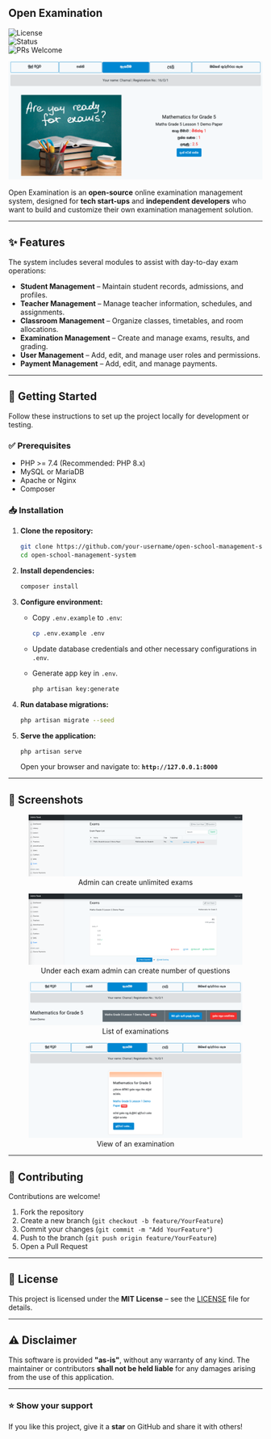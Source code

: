 ## Open Examination  
![License](https://img.shields.io/badge/license-MIT-blue.svg)  
![Status](https://img.shields.io/badge/status-active-success.svg)  
![PRs Welcome](https://img.shields.io/badge/PRs-welcome-brightgreen.svg)  

<img src="./guide/beginning.png"/>


Open Examination is an **open-source** online examination management system, designed for **tech start-ups** and **independent developers** who want to build and customize their own examination management solution.  


---

## ✨ Features  

The system includes several modules to assist with day-to-day exam operations:  

- **Student Management** – Maintain student records, admissions, and profiles.  
- **Teacher Management** – Manage teacher information, schedules, and assignments.  
- **Classroom Management** – Organize classes, timetables, and room allocations.  
- **Examination Management** – Create and manage exams, results, and grading.  
- **User Management** – Add, edit, and manage user roles and permissions.  
- **Payment Management** – Add, edit, and manage payments.  

---

## 🚀 Getting Started  

Follow these instructions to set up the project locally for development or testing.  

### ✅ Prerequisites  

- PHP >= 7.4 (Recommended: PHP 8.x)  
- MySQL or MariaDB  
- Apache or Nginx  
- Composer  

### 📥 Installation  

1. **Clone the repository:**  
   ```bash
   git clone https://github.com/your-username/open-school-management-system.git
   cd open-school-management-system
   ```

2. **Install dependencies:**

   ```bash
   composer install
   ```

3. **Configure environment:**

   * Copy `.env.example` to `.env`:

     ```bash
     cp .env.example .env
     ```
   * Update database credentials and other necessary configurations in `.env`.
   * Generate app key in `.env`.
      ```bash
      php artisan key:generate
      ```
   

4. **Run database migrations:**

   ```bash
   php artisan migrate --seed
   ```

5. **Serve the application:**

   ```bash
   php artisan serve
   ```

   Open your browser and navigate to: **`http://127.0.0.1:8000`**

---

## 📸 Screenshots

<p align="center">
<figure>
  <img src="./guide/admin-exam.png"/>
  <figcaption align="center">Admin can create unlimited exams</figcaption>
</figure>
</p>

<p align="center">
<figure>
  <img src="./guide/admin-question.png"/>
  <figcaption align="center">Under each exam admin can create number of questions</figcaption>
</figure>
</p>


<p align="center">
<figure>
  <img src="./guide/exam-list.png"/>
  <figcaption align="center">List of examinations</figcaption>
</figure>
</p>


<p align="center">
<figure>
  <img src="./guide/exam-view.png"/>
  <figcaption align="center">View of an examination</figcaption>
</figure>
</p>

---

## 🤝 Contributing

Contributions are welcome!

1. Fork the repository
2. Create a new branch (`git checkout -b feature/YourFeature`)
3. Commit your changes (`git commit -m "Add YourFeature"`)
4. Push to the branch (`git push origin feature/YourFeature`)
5. Open a Pull Request

---

## 📜 License

This project is licensed under the **MIT License** – see the [LICENSE](LICENSE) file for details.

---

## ⚠️ Disclaimer

This software is provided **"as-is"**, without any warranty of any kind. The maintainer or contributors **shall not be held liable** for any damages arising from the use of this application.

---

### ⭐ Show your support

If you like this project, give it a **star** on GitHub and share it with others!

